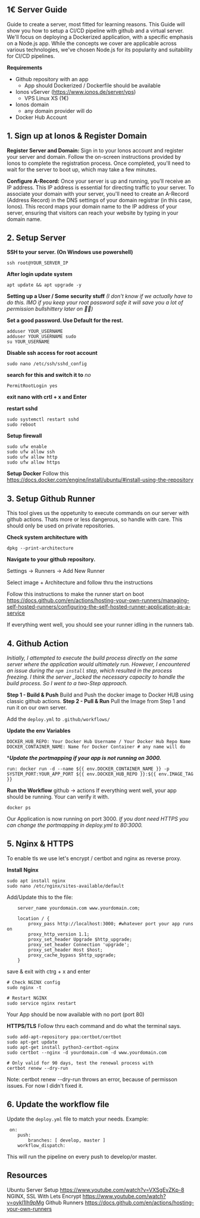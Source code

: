 ## 1€ Server Guide
Guide to create a server, most fitted for learning reasons.
This Guide will show you how to setup a CI/CD pipeline with github and a virtual server. 
We'll focus on deploying a Dockerized application, with a specific emphasis on a Node.js app. While the concepts we cover are applicable across various technologies, we've chosen Node.js for its popularity and suitability for CI/CD pipelines.

**Requirements**
 - Github repository with an app
	 - App should Dockerized / Dockerfile should be available
 - Ionos vServer (https://www.ionos.de/server/vps)
	 - VPS Linux XS (1€)
 - Ionos domain
	 - any domain provider will do
 - Docker Hub Account


## 1. Sign up at Ionos & Register Domain
 **Register Server and Domain:** Sign in to your Ionos account and register your server and domain. Follow the on-screen instructions provided by Ionos to complete the registration process. Once completed, you'll need to wait for the server to boot up, which may take a few minutes.
    
**Configure A-Record:** Once your server is up and running, you'll receive an IP address. This IP address is essential for directing traffic to your server. To associate your domain with your server, you'll need to create an A-Record (Address Record) in the DNS settings of your domain registrar (in this case, Ionos). This record maps your domain name to the IP address of your server, ensuring that visitors can reach your website by typing in your domain name.

## 2. Setup Server

**SSH to your server. (On Windows use powershell)**

    ssh root@YOUR_SERVER_IP

**After login update system**

    apt update && apt upgrade -y

**Setting up a User / Some security stuff** 
*(I don't know if we actually have to do this. IMO if you keep your root password safe it will save you a lot of permission bullshittery later on 🤷‍♀️)*

**Set a good password. Use Default for the rest.**

    adduser YOUR_USERNAME
    adduser YOUR_USERNAME sudo
    su YOUR_USERNAME

**Disable ssh access for root account** 

    sudo nano /etc/ssh/sshd_config

**search for  this and switch it to** *no*

    PermitRootLogin yes
**exit nano with crtl + x and Enter**

**restart sshd**

    sudo systemctl restart sshd
    sudo reboot

**Setup firewall**

    sudo ufw enable
    sudo ufw allow ssh
    sudo ufw allow http
    sudo ufw allow https
 **Setup Docker** 
 Follow this
 https://docs.docker.com/engine/install/ubuntu/#install-using-the-repository

## 3. Setup Github Runner
This tool gives us the oppetunity to execute commands on our server with github actions. Thats more or less dangerous, so handle with care. This should only be used on private repositories.

**Check system architecture with** 
```
dpkg --print-architecture
```
**Navigate to your github repository.** 

Settings -> Runners -> Add New Runner

Select image + Architecture and follow thru the instructions

Follow this instructions to make the runner start on boot
https://docs.github.com/en/actions/hosting-your-own-runners/managing-self-hosted-runners/configuring-the-self-hosted-runner-application-as-a-service

If everything went well, you should see your runner idling in the runners tab.

## 4. Github Action
*Initially, I attempted to execute the build process directly on the same server where the application would ultimately run. However, I encountered an issue during the `npm install` step, which resulted in the process freezing. I think the server _lacked the necessary capacity to handle the build process. So I went to a two-Step approach.*

**Step 1 - Build & Push** 
Build and Push the docker image to Docker HUB using classic github actions.
**Step 2 - Pull & Run**
Pull the Image from Step 1 and run it on our own server.

Add the `deploy.yml` to `.github/workflows/`

**Update the env Variables**

    DOCKER_HUB_REPO: Your Docker Hub Username / Your Docker Hub Repo Name  
    DOCKER_CONTAINER_NAME: Name for Docker Container # any name will do

****Update the portmapping if your app is not running on 3000.***

    run: docker run -d --name ${{ env.DOCKER_CONTAINER_NAME }} -p SYSTEM_PORT:YOUR_APP_PORT ${{ env.DOCKER_HUB_REPO }}:${{ env.IMAGE_TAG }}

**Run the Workflow** 
github -> actions 
If everything went well, your app should be running. Your can verify it with. 


    docker ps

Our Application is now running on port 3000. 
*If you dont need HTTPS you can change the portmapping in deploy.yml to 80:3000.*
## 5. Nginx & HTTPS
 To enable tls we use let's encrypt / certbot and nginx as reverse proxy.


**Install Nginx**
```
sudo apt install nginx
sudo nano /etc/nginx/sites-available/default
```
Add/Update this to the file:
```
    server_name yourdomain.com www.yourdomain.com;

    location / {
        proxy_pass http://localhost:3000; #whatever port your app runs on
        proxy_http_version 1.1;
        proxy_set_header Upgrade $http_upgrade;
        proxy_set_header Connection 'upgrade';
        proxy_set_header Host $host;
        proxy_cache_bypass $http_upgrade;
    }
```
save & exit with ctrg + x and enter

```
# Check NGINX config
sudo nginx -t

# Restart NGINX
sudo service nginx restart
```

Your App should be now available with no port (port 80)

**HTTPS/TLS**
Follow thru each command and do what the terminal says.
```
sudo add-apt-repository ppa:certbot/certbot
sudo apt-get update
sudo apt-get install python3-certbot-nginx
sudo certbot --nginx -d yourdomain.com -d www.yourdomain.com

# Only valid for 90 days, test the renewal process with
certbot renew --dry-run  
```
Note: certbot renew --dry-run throws an error, because of permisson issues. For now I didn't fixed it.

## 6. Update the workflow file

 Update the `deploy.yml` file  to match your needs. 
 Example: 

     on:  
	    push:  
		    branches: [ develop, master ]  
	    workflow_dispatch:
This will run the pipeline on every push to develop/or master.

## Resources

Ubuntu Server Setup https://www.youtube.com/watch?v=VXSgEvZKp-8
NGINX, SSL With Lets Encrypt https://www.youtube.com/watch?v=oykl1Ih9pMg
Github Runners https://docs.github.com/en/actions/hosting-your-own-runners
